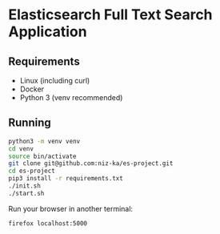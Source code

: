 # Elasticsearch Full Text Search Application

## Requirements
- Linux (including curl)
- Docker
- Python 3 (venv recommended)


## Running
```sh
python3 -m venv venv
cd venv
source bin/activate
git clone git@github.com:niz-ka/es-project.git
cd es-project
pip3 install -r requirements.txt
./init.sh
./start.sh
```

Run your browser in another terminal:
```sh
firefox localhost:5000
```